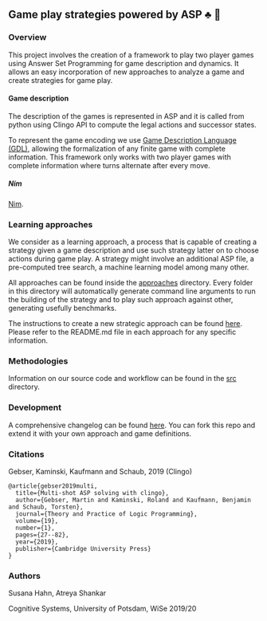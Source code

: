 ## Game play strategies powered by ASP :clubs: :game_die:

### Overview

This project involves the creation of a framework to play two player games using Answer Set Programming for game description and dynamics. It allows an easy incorporation of new approaches to analyze a game and create strategies for game play. 

#### Game description

The description of the games is represented in ASP and it is called from python using Clingo API to compute the legal actions and successor states.
 
To represent the game encoding we use [Game Description Language (GDL)](https://en.wikipedia.org/wiki/Game_Description_Language), allowing the formalization of any finite game with complete information. This framework only works with two player games with complete information where turns alternate after every move.

##### Nim 

[Nim](https://en.wikipedia.org/wiki/Nim).


### Learning approaches

We consider as a learning approach, a process that is capable of creating a strategy given a game description and use such strategy latter on to choose actions during game play. A strategy might involve an additional ASP file, a pre-computed tree search, a machine learning model among many other.

All approaches can be found inside the [approaches](src/approaches) directory. Every folder in this directory will automatically generate command line arguments to run the building of the strategy and to play such approach against other, generating usefully benchmarks.

The instructions to create a new strategic approach can be found [here](src/approaches/README.md). Please refer to the README.md file in each approach for any specific information.


### Methodologies

Information on our source code and workflow can be found in the [src](/src) directory.

### Development

A comprehensive changelog can be found [here](/docs/changelog.md). You can fork this repo and extend it with your own approach and game definitions.

### Citations

Gebser, Kaminski, Kaufmann and Schaub, 2019 (Clingo)

```
@article{gebser2019multi,
  title={Multi-shot ASP solving with clingo},
  author={Gebser, Martin and Kaminski, Roland and Kaufmann, Benjamin and Schaub, Torsten},
  journal={Theory and Practice of Logic Programming},
  volume={19},
  number={1},
  pages={27--82},
  year={2019},
  publisher={Cambridge University Press}
}
```
<!-- 
Law, Russo and Broda, 2015 (ILASP)

```
@misc{ILASP_system,
  author="Law, Mark and Russo, Alessandra and Broda, Krysia",
  title="The {ILASP} system for learning Answer Set Programs",
  year="2015",
  howpublished={\url{www.ilasp.com}}
}
``` -->

### Authors

Susana Hahn, Atreya Shankar

Cognitive Systems, University of Potsdam, WiSe 2019/20

